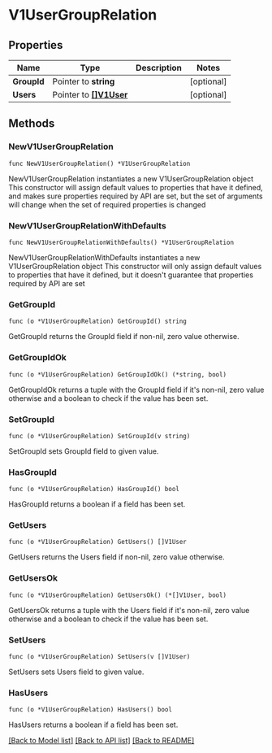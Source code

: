 # V1UserGroupRelation

## Properties

Name | Type | Description | Notes
------------ | ------------- | ------------- | -------------
**GroupId** | Pointer to **string** |  | [optional] 
**Users** | Pointer to [**[]V1User**](V1User.md) |  | [optional] 

## Methods

### NewV1UserGroupRelation

`func NewV1UserGroupRelation() *V1UserGroupRelation`

NewV1UserGroupRelation instantiates a new V1UserGroupRelation object
This constructor will assign default values to properties that have it defined,
and makes sure properties required by API are set, but the set of arguments
will change when the set of required properties is changed

### NewV1UserGroupRelationWithDefaults

`func NewV1UserGroupRelationWithDefaults() *V1UserGroupRelation`

NewV1UserGroupRelationWithDefaults instantiates a new V1UserGroupRelation object
This constructor will only assign default values to properties that have it defined,
but it doesn't guarantee that properties required by API are set

### GetGroupId

`func (o *V1UserGroupRelation) GetGroupId() string`

GetGroupId returns the GroupId field if non-nil, zero value otherwise.

### GetGroupIdOk

`func (o *V1UserGroupRelation) GetGroupIdOk() (*string, bool)`

GetGroupIdOk returns a tuple with the GroupId field if it's non-nil, zero value otherwise
and a boolean to check if the value has been set.

### SetGroupId

`func (o *V1UserGroupRelation) SetGroupId(v string)`

SetGroupId sets GroupId field to given value.

### HasGroupId

`func (o *V1UserGroupRelation) HasGroupId() bool`

HasGroupId returns a boolean if a field has been set.

### GetUsers

`func (o *V1UserGroupRelation) GetUsers() []V1User`

GetUsers returns the Users field if non-nil, zero value otherwise.

### GetUsersOk

`func (o *V1UserGroupRelation) GetUsersOk() (*[]V1User, bool)`

GetUsersOk returns a tuple with the Users field if it's non-nil, zero value otherwise
and a boolean to check if the value has been set.

### SetUsers

`func (o *V1UserGroupRelation) SetUsers(v []V1User)`

SetUsers sets Users field to given value.

### HasUsers

`func (o *V1UserGroupRelation) HasUsers() bool`

HasUsers returns a boolean if a field has been set.


[[Back to Model list]](../README.md#documentation-for-models) [[Back to API list]](../README.md#documentation-for-api-endpoints) [[Back to README]](../README.md)


